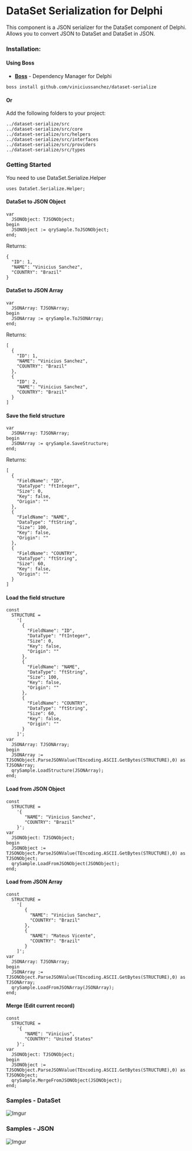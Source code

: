 # DataSet Serialization for Delphi
This component is a JSON serializer for the DataSet component of Delphi. Allows you to convert JSON to DataSet and DataSet in JSON.
 
### Installation: 

#### Using Boss
 * [**Boss**](https://github.com/HashLoad/boss) - Dependency Manager for Delphi

```
boss install github.com/viniciussanchez/dataset-serialize
```

#### Or

Add the following folders to your project:

```
../dataset-serialize/src
../dataset-serialize/src/core
../dataset-serialize/src/helpers
../dataset-serialize/src/interfaces
../dataset-serialize/src/providers
../dataset-serialize/src/types
```

### Getting Started
You need to use DataSet.Serialize.Helper
```
uses DataSet.Serialize.Helper;
```

#### DataSet to JSON Object
```
var
  JSONObject: TJSONObject;
begin
  JSONObject := qrySample.ToJSONObject;
end;
``` 

Returns:

``` 
{
  "ID": 1,
  "NAME": "Vinicius Sanchez",
  "COUNTRY": "Brazil"
}
``` 

#### DataSet to JSON Array
```
var
  JSONArray: TJSONArray;
begin
  JSONArray := qrySample.ToJSONArray;
end;
``` 

Returns:

``` 
[
  {
    "ID": 1,
    "NAME": "Vinicius Sanchez",
    "COUNTRY": "Brazil"
  },
  {
    "ID": 2,
    "NAME": "Vinicius Sanchez",
    "COUNTRY": "Brazil"
  }
]
``` 

#### Save the field structure
```
var
  JSONArray: TJSONArray;
begin
  JSONArray := qrySample.SaveStructure;
end;
``` 

Returns:

``` 
[
  {
    "FieldName": "ID",
    "DataType": "ftInteger",
    "Size": 0,
    "Key": false,
    "Origin": ""
  },
  {
    "FieldName": "NAME",
    "DataType": "ftString",
    "Size": 100,
    "Key": false,
    "Origin": ""
  },
  {
    "FieldName": "COUNTRY",
    "DataType": "ftString",
    "Size": 60,
    "Key": false,
    "Origin": ""
  }
]
``` 

#### Load the field structure
```
const 
  STRUCTURE = 
    '[
      {
        "FieldName": "ID",
        "DataType": "ftInteger",
        "Size": 0,
        "Key": false,
        "Origin": ""
      },
      {
        "FieldName": "NAME",
        "DataType": "ftString",
        "Size": 100,
        "Key": false,
        "Origin": ""
      },
      {
        "FieldName": "COUNTRY",
        "DataType": "ftString",
        "Size": 60,
        "Key": false,
        "Origin": ""
      }
    ]';
var
  JSONArray: TJSONArray;
begin
  JSONArray := TJSONObject.ParseJSONValue(TEncoding.ASCII.GetBytes(STRUCTURE),0) as TJSONArray;
  qrySample.LoadStructure(JSONArray);
end;
``` 

#### Load from JSON Object
```
const 
  STRUCTURE = 
    '{
       "NAME": "Vinicius Sanchez",
       "COUNTRY": "Brazil"
    }';
var
  JSONObject: TJSONObject;
begin
  JSONObject := TJSONObject.ParseJSONValue(TEncoding.ASCII.GetBytes(STRUCTURE),0) as TJSONObject;
  qrySample.LoadFromJSONObject(JSONObject);
end;
``` 

#### Load from JSON Array
```
const 
  STRUCTURE = 
    '[
       {
         "NAME": "Vinicius Sanchez",
         "COUNTRY": "Brazil"
       },
       {
         "NAME": "Mateus Vicente",
         "COUNTRY": "Brazil"
       }
    ]';
var
  JSONArray: TJSONArray;
begin
  JSONArray := TJSONObject.ParseJSONValue(TEncoding.ASCII.GetBytes(STRUCTURE),0) as TJSONArray;
  qrySample.LoadFromJSONArray(JSONArray);
end;
``` 

#### Merge (Edit current record)
```
const 
  STRUCTURE = 
    '{
       "NAME": "Vinicius",
       "COUNTRY": "United States"
    }';
var
  JSONObject: TJSONObject;
begin
  JSONObject := TJSONObject.ParseJSONValue(TEncoding.ASCII.GetBytes(STRUCTURE),0) as TJSONObject;
  qrySample.MergeFromJSONObject(JSONObject);
end;
``` 

### Samples - DataSet

![Imgur](https://i.imgur.com/6tfb4Lp.png)

### Samples - JSON

![Imgur](https://i.imgur.com/Wor3XXC.png)